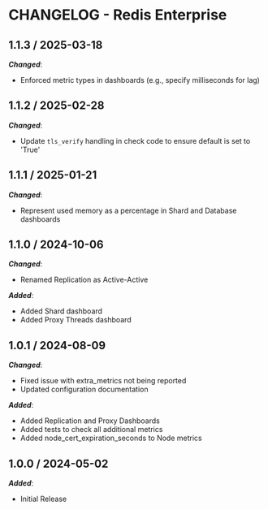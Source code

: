 # CHANGELOG - Redis Enterprise

## 1.1.3 / 2025-03-18

***Changed***:

* Enforced metric types in dashboards (e.g., specify milliseconds for lag)

## 1.1.2 / 2025-02-28

***Changed***:

* Update `tls_verify` handling in check code to ensure default is set to 'True'

## 1.1.1 / 2025-01-21

***Changed***:

* Represent used memory as a percentage in Shard and Database dashboards

## 1.1.0 / 2024-10-06

***Changed***:

* Renamed Replication as Active-Active

***Added***:

* Added Shard dashboard
* Added Proxy Threads dashboard

## 1.0.1 / 2024-08-09

***Changed***:

* Fixed issue with extra_metrics not being reported
* Updated configuration documentation

***Added***:

* Added Replication and Proxy Dashboards
* Added tests to check all additional metrics
* Added node_cert_expiration_seconds to Node metrics

## 1.0.0 / 2024-05-02

***Added***:

* Initial Release

